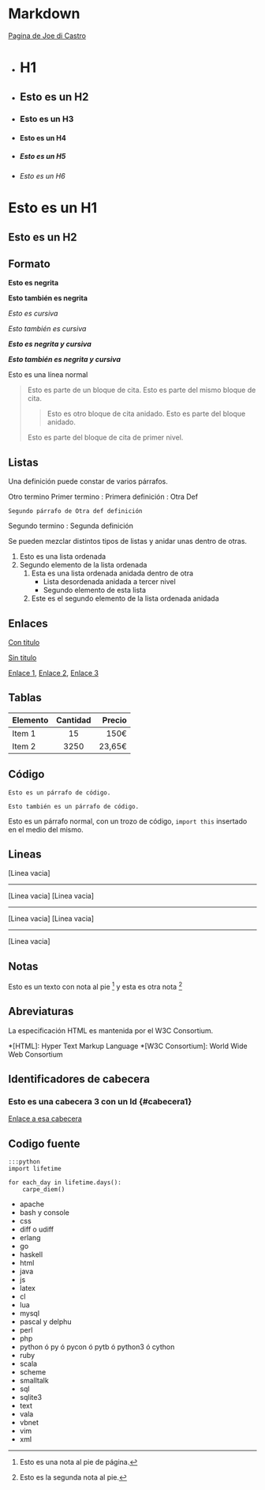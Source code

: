 # Markdown

[Pagina de Joe di Castro](http://joedicastro.com/pages/markdown.html)

* # H1

* ## Esto es un H2

* ### Esto es un H3

* #### Esto es un H4

* ##### Esto es un H5

* ###### Esto es un H6


Esto es un H1
=============

Esto es un H2
-------------


## Formato

**Esto es negrita**


__Esto también es negrita__


*Esto es cursiva*

_Esto también es cursiva_


***Esto es negrita y cursiva***


___Esto también es negrita y cursiva___


Esto es una línea normal

> Esto es parte de un bloque de cita.
> Esto es parte del mismo bloque de cita.
>
> > Esto es otro bloque de cita anidado.
> > Esto es parte del bloque anidado.
>
> Esto es parte del bloque de cita de primer nivel.

## Listas

Una definición puede constar de varios párrafos.

Otro termino
Primer termino
 : Primera definición
 : Otra Def

	Segundo párrafo de Otra def definición

Segundo termino
 : Segunda definición


Se pueden mezclar distintos tipos de listas y anidar unas dentro de otras.

1. Esto es una lista ordenada
2. Segundo elemento de la lista ordenada
    1. Esta es una lista ordenada anidada dentro de otra
        * Lista desordenada anidada a tercer nivel
        * Segundo elemento de esta lista
    2. Este es el segundo elemento de la lista ordenada anidada

## Enlaces

[Con titulo](http://joedicastro.com "titulo")

[Sin titulo](http://joedicastro.com)

[Enlace 1][1], [Enlace 2][2], [Enlace 3][3]

 [1]: http://joedicastro.com/consejos
 [2]: http://joedicastro.com/consejos "Consejos"
 [3]: http://joedicastro.com/

## Tablas

| Elemento | Cantidad | Precio |
| :------- | :------: | -----: |
| Item 1   | 15       | 150€   |
| Item 2   | 3250     | 23,65€ |


## Código

    Esto es un párrafo de código.

~~~
Esto también es un párrafo de código.
~~~

Esto es un párrafo normal, con un trozo de código, `import this` insertado en el medio del mismo.


## Lineas

[Linea vacia]

***

[Linea vacia]
[Linea vacia]

---

[Linea vacia]
[Linea vacia]

 - - -

[Linea vacia]

## Notas

Esto es un texto con nota al pie [^nota1] y esta es otra nota [^nota2]

[^nota1]: Esto es una nota al pie de página.
[^nota2]: Esto es la segunda nota al pie.

## Abreviaturas

La especificación HTML es mantenida por el W3C Consortium.

*[HTML]: Hyper Text Markup Language
*[W3C Consortium]:  World Wide Web Consortium

## Identificadores de cabecera

### Esto es una cabecera 3 con un Id {#cabecera1}

[Enlace a esa cabecera](#cabecera1)

## Codigo fuente

    :::python
    import lifetime
    
    for each_day in lifetime.days():
        carpe_diem()

* apache
* bash y console
* css
* diff o udiff
* erlang
* go
* haskell
* html
* java
* js
* latex
* cl
* lua
* mysql
* pascal y delphu
* perl
* php
* python ó py ó pycon ó pytb ó python3 ó cython
* ruby
* scala
* scheme
* smalltalk
* sql
* sqlite3
* text
* vala
* vbnet
* vim
* xml